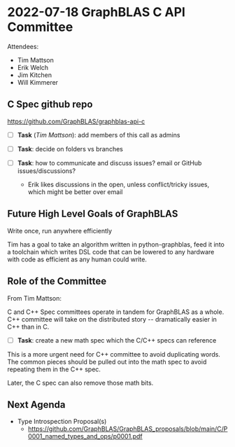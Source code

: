 # 2022-07-18 GraphBLAS C API Committee

Attendees:
  - Tim Mattson
  - Erik Welch
  - Jim Kitchen
  - Will Kimmerer

## C Spec github repo

https://github.com/GraphBLAS/graphblas-api-c

- [ ] **Task** (_Tim Mattson_): add members of this call as admins

- [ ] **Task**: decide on folders vs branches

- [ ] **Task**: how to communicate and discuss issues? email or GitHub issues/discussions?

  - Erik likes discussions in the open, unless conflict/tricky issues, which might be better over email

## Future High Level Goals of GraphBLAS

Write once, run anywhere efficiently

Tim has a goal to take an algorithm written in python-graphblas, feed it into a toolchain which writes DSL code that can be lowered to any hardware with code as efficient as any human could write.

## Role of the Committee

From Tim Mattson:

C and C++ Spec committees operate in tandem for GraphBLAS as a whole.
C++ committee will take on the distributed story -- dramatically easier in C++ than in C.

- [ ] **Task**: create a new math spec which the C/C++ specs can reference

This is a more urgent need for C++ committee to avoid duplicating words. The common pieces should be pulled out into the math spec to avoid repeating them in the C++ spec.

Later, the C spec can also remove those math bits.

## Next Agenda

- Type Introspection Proposal(s)
  - https://github.com/GraphBLAS/GraphBLAS_proposals/blob/main/C/P0001_named_types_and_ops/p0001.pdf

